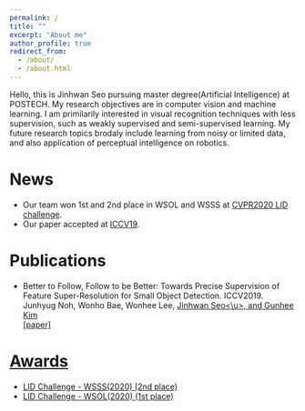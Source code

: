 ```yaml
---
permalink: /
title: ""
excerpt: "About me"
author_profile: true
redirect_from: 
  - /about/
  - /about.html
---
```


Hello, this is Jinhwan Seo pursuing master degree(Artificial Intelligence) at POSTECH. My research objectives are in computer vision and machine learning. I am primilarily interested in visual recognition techniques with less supervision, such as weakly supervised and semi-supervised learning. My future research topics brodaly include learning from noisy or limited data, and also application of perceptual intelligence on robotics.

News
======
* Our team won 1st and 2nd place in WSOL and WSSS at [CVPR2020 LID challenge](https://lidchallenge.github.io/).  
* Our paper accepted at [ICCV19](/publication/2019-smallobject).

Publications
======
* Better to Follow, Follow to be Better: Towards Precise Supervision of Feature Super-Resolution for Small Object Detection. ICCV2019.  Junhyug Noh, Wonho Bae, Wonhee Lee, <u>Jinhwan Seo<\u>, and Gunhee Kim  
[[paper]](https://openaccess.thecvf.com/content_ICCV_2019/papers/Noh_Better_to_Follow_Follow_to_Be_Better_Towards_Precise_Supervision_ICCV_2019_paper.pdf)

Awards
======
* [LID Challenge - WSSS(2020)](https://lidchallenge.github.io/) (2nd place)  
* [LID Challenge - WSOL(2020)](https://lidchallenge.github.io/) (1st place)  
